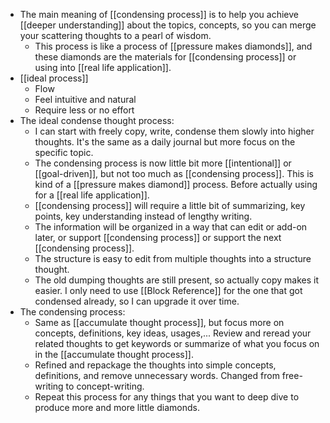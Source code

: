 - The main meaning of [[condensing process]] is to help you achieve [[deeper understanding]] about the topics, concepts, so you can merge your scattering thoughts to a pearl of wisdom. 
    - This process is like a process of [[pressure makes diamonds]], and these diamonds are the materials for [[condensing process]] or using into [[real life application]]. 
- [[ideal process]]
    - Flow
    - Feel intuitive and natural
    - Require less or no effort
- The ideal condense thought process:
    - I can start with freely copy, write, condense them slowly into higher thoughts. It's the same as a daily journal but more focus on the specific topic.
    - The condensing process is now little bit more [[intentional]] or [[goal-driven]], but not too much as [[condensing process]]. This is kind of a [[pressure makes diamond]] process. Before actually using for a [[real life application]].
    - [[condensing process]] will require a little bit of summarizing, key points, key understanding instead of lengthy writing. 
    - The information will be organized in a way that can edit or add-on later, or support [[condensing process]] or support the next [[condensing process]].
    - The structure is easy to edit from multiple thoughts into a structure thought.
    - The old dumping thoughts are still present, so actually copy makes it easier. I only need to use [[Block Reference]] for the one that got condensed already, so I can upgrade it over time.
- The condensing process:
    - Same as [[accumulate thought process]], but focus more on concepts, definitions, key ideas, usages,... Review and reread your related thoughts to get keywords or summarize of what you focus on in the [[accumulate thought process]].
    - Refined and repackage the thoughts into simple concepts, definitions, and remove unnecessary words. Changed from free-writing to concept-writing.
    - Repeat this process for any things that you want to deep dive to produce more and more little diamonds.
